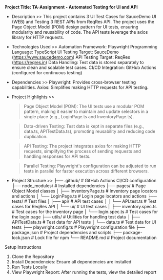 **Project Title: TA-Assignment - Automated Testing for UI and API**

- Description >>
    This project contains 3 UI Test Cases for SauceDemo UI (WEB) and Testing 3 REST APIs from ReqRes API.
    The project uses the Page Object Model (POM) design pattern for UI tests, ensuring modularity and reusability of code. 
    The API tests leverage the axios library for HTTP requests.

- Technologies Used >>
    Automation Framework: Playwright
    Programming Language: TypeScript
    UI Testing Target: SauceDemo (https://www.saucedemo.com)
    API Testing Target: ReqRes (https://reqres.in)
    Data Handling: Test data is stored separately to ensure clean and scalable test cases.
    CI/CD Integration: GitHub Actions (configured for continuous testing)

- Dependencies >>
    Playwright: Provides cross-browser testing capabilities.
    Axios: Simplifies making HTTP requests for API testing.

- Project Highlights >>
    > Page Object Model (POM): The UI tests use a modular POM pattern, making it easier to maintain and update selectors in a single place (e.g., LoginPage.ts and InventoryPage.ts).

    > Data-driven Testing: Test data is kept in separate files (e.g., data.ts, APITestData.ts), promoting reusability and reducing code duplication.

    > API Testing: The project integrates axios for making HTTP requests, simplifying the process of sending requests and handling responses for API tests.

    > Parallel Testing: Playwright's configuration can be adjusted to run tests in parallel for faster execution across different browsers.


- Project Structure >>
├── .github/                     # GitHub Actions CI/CD configuration
├── node_modules/                # Installed dependencies
├── pages/                       # Page Object Model classes
│   ├── InventoryPage.ts         # Inventory page locators and actions
│   └── LoginPage.ts             # Login page locators and actions
├── tests/                       # Test files
│   ├── api/                     # API test cases
│   │   └── API.test.ts          # Test cases for ReqRes API
│   └── ui/                      # UI test cases
│       ├── inventory.spec.ts    # Test cases for the inventory page
│       └── login.spec.ts        # Test cases for the login page
├── utils/                       # Utilities for handling test data
│   ├── APITestData.ts           # Test data for API tests
│   └── data.ts                  # Test data for UI tests
├── playwright.config.ts         # Playwright configuration file
├── package.json                 # Project dependencies and scripts
├── package-lock.json            # Lock file for npm
└── README.md                    # Project documentation

Setup Instructions
1. Clone the Repository
2. Install Dependencies: Ensure all dependencies are installed 
3. Run Tests Locally
4. View Playwright Report: After running the tests, view the detailed report 